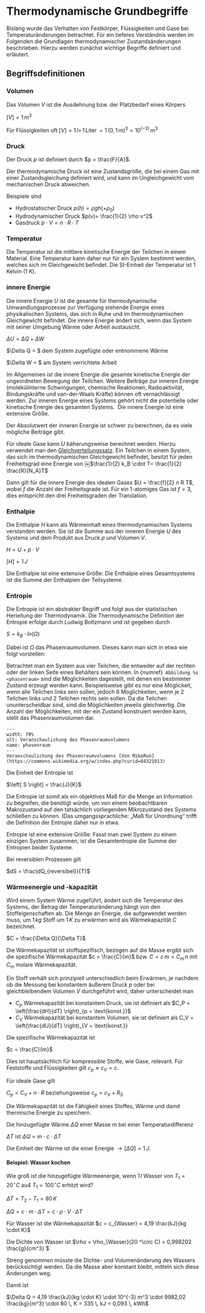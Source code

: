 # Thermodynamische Grundbegriffe

Bislang wurde das Verhalten von Festkörper, Flüssigkeiten und Gase bei Temperaturänderungen betrachtet. Für ein tieferes Verständnis werden im Folgenden die Grundlagen thermodynamischer Zustandsänderungen beschrieben.
Hierzu werden zunächst wichtige Begriffe definiert und erläutert. 

## Begriffsdefinitionen

### Volumen

Das Volumen $V$ ist die Ausdehnung bzw. der Platzbedarf eines Körpers

$\left[ V\right] = 1 \, m^3$

Für Flüssigkeiten oft $\left[V\right] = 1 \, l = \, 1\, \text{Liter} \, = 1 \, \left(0,1 \, m\right)^3 = 10^{(-3)} \, m^3$

### Druck

Der Druck $p$ ist definiert durch $p = \frac{F}{A}$.

Der thermodynamische Druck ist eine Zustandsgröße, die bei einem Gas mit einer Zustandsgleichung definiert wird, und kann im Ungleichgewicht vom mechanischen Druck abweichen.

Beispiele sind

* Hydrostatischer Druck $p(h) = \rho g h \left(+ \rho_0 \right)$
* Hydrodynamischer Druck $p(v)= \frac{1}{2} \rho v^2$
* Gasdruck $p \cdot V = n\cdot R\cdot T$

### Temperatur

Die Temperatur ist die mittlere kinetische Energie der Teilchen in einem Material. Eine Temperatur kann daher nur für ein System bestimmt werden, welches sich im Gleichgewicht befindet. Die SI-Einheit der Temperatur ist 1 Kelvin (1 $K$).

### innere Energie

Die innere Energie $U$ ist die gesamte für thermodynamische Umwandlungsprozesse zur Verfügung stehende Energie eines physikalischen Systems, das sich in Ruhe und im thermodynamischen Gleichgewicht befindet. 
Die innere Energie ändert sich, wenn das System mit seiner Umgebung Wärme oder Arbeit austauscht. 

$\Delta U = \Delta Q + \Delta W$

$\Delta Q = $ dem System zugefügte oder entnommene Wärme

$\Delta W = $ am System verrichtete Arbeit

Im Allgemeinen ist die innere Energie die gesamte kinetische Energie der ungeordneten Bewegung der Teilchen.
Weitere Beiträge zur inneren Energie (molekülinterne Schwingungen, chemische Reaktionen, Radioaktivität, Bindungskräfte und van-der-Waals Kräfte) können oft vernachlässigt werden.
Zur inneren Energie eines Systems gehört nicht die potentielle oder kinetische Energie des gesamten Systems. 
Die innere Energie ist eine extensive Größe. 

Der Absolutwert der inneren Energie ist schwer zu berechnen, da es viele mögliche Beiträge gibt.

Für ideale Gase kann $U$ bäherungsweise berechnet werden. 
Hierzu verwendet man den [Gleichverteilungssatz](https://de.wikipedia.org/wiki/Gleichverteilungssatz). Ein Teilchen in einem System, das sich im thermodynamischen Gleichgewicht befindet, besitzt für jeden Freiheitsgrad eine Energie von ￼$\frac{1}{2} k_B \cdot T= \frac{1}{2} \frac{R}{N_A}T$

Dann gilt für die innere Energie des idealen Gases $U = \frac{f}{2} n R T$, wobei $f$ die Anzahl der Freiheitsgrade ist. 
Für ein 1-atomiges Gas ist $f=3$, dies entspricht den drei Freiheitsgraden der Translation.

### Enthalpie

Die Enthalpie $H$ kann als Wärmeinhalt eines thermodynamischen Systems verstanden werden.
Sie ist die Summe aus der inneren Energie $U$ des Systems und dem Produkt aus Druck $p$ und Volumen $V$.

$H = U + p\cdot V$

$\left[ H\right] = 1 \, J$

Die Enthalpie ist eine extensive Größe: Die Enthalpie eines Gesamtsystems ist die Summe der Enthalpien der Teilsysteme.

### Entropie

Die Entropie ist ein abstrakter Begriff und folgt aus der statistischen Herleitung der Thermodynamik.
Die Thermodynamische Definition der Entropie erfolge durch Ludwig Boltzmann und ist gegeben durch

$S = k_B \cdot ln \left(\Omega\right)$ 

Dabei ist $\Omega$ das Phasenraumvolumen. Dieses kann man sich in etwa wie folgt vorstellen:

Betrachtet man ein System aus vier Teilchen, die entweder auf der rechten oder der linken Seite eines Behälters sein können. In {numref}` Abbildung %s <phasenraum>` sind die Möglichkeiten dagestellt, mit denen ein bestimmter Zustand erzeugt werden kann. Beispielsweise gibt es nur eine Möglickeit, wenn alle Teilchen links sein sollen, jedoch 6 Moglichkeiten, wenn je 2 Teilchen links und 2 Teilchen rechts sein sollen. Da die Teilchen ununterscheidbar sind, sind die Möglichkeiten jeweils gleichwertig. Die Anzahl der Möglichkeiten, mit der ein Zustand konstruiert werden kann, stellt das Phasenraumvolumen dar.

```{figure} https://upload.wikimedia.org/wikipedia/commons/2/28/Possible-distributions-4-particles.svg
---
width: 70%
alt: Veranschaulichung des Phasenraumvolumens
name: phasenraum
---
Veranschaulichung des Phasenraumvolumens [Von MikeRun](https://commons.wikimedia.org/w/index.php?curid=84321913)
 ```

Die Einheit der Entropie ist

$\left[ S \right] = \frac{J}{K}$

Die Entropie ist somit als ein objektives Maß für die Menge an Information zu begreifen, die benötigt würde, um von einem beobachtbaren Makrozustand auf den tatsächlich vorliegenden Mikrozustand des Systems schließen zu können. (Das umgangssprachliche: „Maß für Unordnung“ trifft die Definition der Entropie daher nur in etwa.

Entropie ist eine extensive Größe: Fasst man zwei System zu einem einzigen System zusammen, ist die Gesamtentropie die Summe der Entropien beider Systeme.

Bei reversiblen Prozessen gilt

$dS = \frac{dQ_{reversibel}}{T}$



### Wärmeenergie und -kapazität

Wird einem System Wärme zugeführt, ändert sich die Temperatur des Systems, der Betrag der Temperaturänderung hängt von den Stoffeigenschaften ab.
Die Menge an Energie, die aufgewendet werden muss, um $1 \, kg$ Stoff um $1 \, K$ zu erwärmen wird als Wärmekapazität $C$ bezeichnet. 

$C = \frac{\Delta Q}{\Delta T}$

Die Wärmekapazität ist stoffspezifisch, bezogen auf die Masse ergibt sich die spezifische Wärmekapazität $c = \frac{C}{m}$ bzw. $C=c\,m=C_m\,n$ mit $C_m$ molare Wärmekapazität.

Ein Stoff verhält sich prinzipiell unterschiedlich beim Erwärmen, je nachdem ob die Messung bei konstantem äußerem Druck $p$ oder bei gleichbleibendem Volumen $V$ durchgeführt wird, daher unterscheidet man

* $C_p$ Wärmekapazität bei konstantem Druck, sie ist definiert als $C_P = \left(\frac{dH}{dT} \right)_{p = \text{konst.}}$
* $C_V$ Wärmekapazität bei konstantem Volumen, sie ist definiert als C_V = \left(\frac{dU}{dT} \right)_{V = \text{konst.}}

Die spezifische Wärmekapazität ist 

$c = \frac{C}{m}$

Dies ist hauptsächlich für kompressible Stoffe, wie Gase, relevant. Für Feststoffe und Flüssigkeiten gilt $c_p \approx c_V = c$. 

Für ideale Gase gilt

$C_p = C_V + n \cdot R$ beziehungsweise $c_p = c_V + R_S$



Die Wärmekapazität ist die Fähigkeit eines Stoffes, Wärme und damit thermische Energie zu speichern. 

Die hinzugefügte Wärme $\Delta Q$ einer Masse $m$ bei einer Temperaturdifferenz 

$\Delta T$ ist $\Delta Q = m \cdot c \cdot \Delta T$


Die Einheit der Wärme ist die einer Energie $\rightarrow \left[ \Delta Q \right] = 1 \, J$.

#### Beispiel: Wasser kochen

Wie groß ist die hinzugefügte Wärmeenergie, wenn $1 \,l$ Wasser von $T_1 = 20^\circ C$ au4 $T_1 = 100^\circ C$ erhitzt wird?

$\Delta T = T_2 -T_1 = 80 \,K$

$\Delta Q = c \cdot m \cdot \Delta T = c \cdot \rho \cdot V \cdot \Delta T$

Für Wasser ist die Wärmekapazität $c = c_{Wasser} = 4,19 \frac{kJ}{kg \cdot K}$

Die Dichte von Wasser ist $\rho = \rho_{Wasser}(20 ^\circ C) = 0,998202 \frac{g}{cm^3} $

Streng genommen müsste die Dichte- und Volumenänderung des Wassers berücksichtigt werden. Da die Masse aber konstant bleibt, mitteln sich diese Änderungen weg.

Damit ist 

$\Delta Q = 4,19 \frac{kJ}{kg \cdot K} \cdot 10^{-3} m^3 \cdot 9982,02 \frac{kg}{m^3} \cdot 80 \, K = 335 \, kJ = 0,093 \, kWh$
